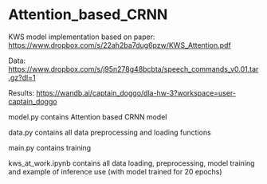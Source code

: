 # Attention_based_CRNN
KWS model implementation based on paper: https://www.dropbox.com/s/22ah2ba7dug6pzw/KWS_Attention.pdf

Data: https://www.dropbox.com/s/j95n278g48bcbta/speech_commands_v0.01.tar.gz?dl=1

Results: https://wandb.ai/captain_doggo/dla-hw-3?workspace=user-captain_doggo

model.py contains Attention based CRNN model

data.py contains all data preprocessing and loading functions

main.py contains training

kws_at_work.ipynb contains all data loading, preprocessing, model training and example of inference use (with model trained for 20 epochs)
